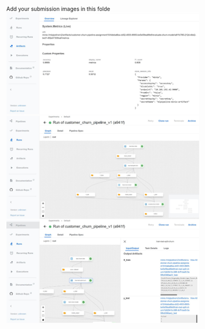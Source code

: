 Add your submission images in this folde
![alt text](System_Metrics.JPG)
![alt text](Kubeflow_pipeline.JPG)
![alt text](Data_split.JPG)